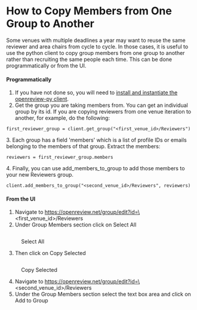 # How to Copy Members from One Group to Another

Some venues with multiple deadlines a year may want to reuse the same reviewer and area chairs from cycle to cycle. In those cases, it is useful to use the python client to copy group members from one group to another rather than recruiting the same people each time. This can be done programmatically or from the UI.

#### Programmatically

1. If you have not done so, you will need to [install and instantiate the openreview-py client](../installing-and-instantiating-the-python-client.md).
2. Get the group you are taking members from. You can get an individual group by its id. If you are copying reviewers from one venue iteration to another, for example, do the following: &#x20;

```
first_reviewer_group = client.get_group("<first_venue_id>/Reviewers")
```

3\. Each group has a field 'members' which is a list of profile IDs or emails belonging to the members of that group. Extract the members:&#x20;

```
reviewers = first_reviewer_group.members
```

4\. Finally, you can use add\_member&#x73;_\__&#x74;o\_group to add those members to your new Reviewers group.&#x20;

```
client.add_members_to_group("<second_venue_id>/Reviewers", reviewers)
```

#### From the UI

1. Navigate to https://openreview.net/group/edit?id=\<first\_venue\_id>/Reviewers
2. Under Group Members section click on Select All

<figure><img src="../../../.gitbook/assets/image (13).png" alt=""><figcaption><p>Select All</p></figcaption></figure>

3. Then click on Copy Selected

<figure><img src="../../../.gitbook/assets/image (14).png" alt=""><figcaption><p>Copy Selected</p></figcaption></figure>

4. Navigate to https://openreview.net/group/edit?id=\<second\_venue\_id>/Reviewers
5. Under the Group Members section select the text box area and click on Add to Group

<figure><img src="../../../.gitbook/assets/image (15).png" alt=""><figcaption></figcaption></figure>
